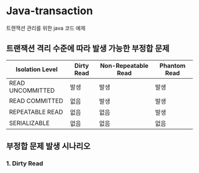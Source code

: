 # Java-transaction
트랜잭션 관리를 위한 java 코드 예제
## 트랜잭션 격리 수준에 따라 발생 가능한 부정합 문제
| Isolation Level  | Dirty Read | Non-Repeatable Read | Phantom Read      |
| ---------------- | ---------- | ------------------- | ----------------- |
| READ UNCOMMITTED | 발생         | 발생                  | 발생                |
| READ COMMITTED   | 없음         | 발생                  | 발생                |
| REPEATABLE READ  | 없음         | 없음                  | 발생  |
| SERIALIZABLE     | 없음         | 없음                  | 없음                |

## 부정합 문제 발생 시나리오
### 1. Dirty Read
